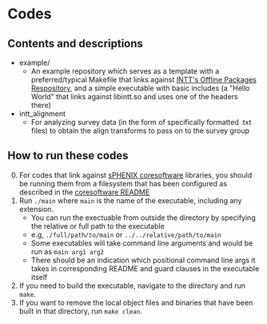 # Codes

## Contents and descriptions
* example/
	* An example repository which serves as a template with a preferred/typical Makefile that links against [INTT's Offline Packages Respository](https://github.com/sPHENIX-Collaboration/coresoftware/tree/master/offline/packages/intt), and a simple executable with basic includes (a "Hello World" that links against libintt.so and uses one of the headers there)
* intt_alignment
	* For analyzing survey data (in the form of specifically formatted .txt files) to obtain the align transforms to pass on to the survey group

## How to run these codes
0. For codes that link against [sPHENIX coresoftware](https://github.com/sPHENIX-Collaboration/coresoftware) libraries, you should be running them from a filesystem that has been configured as described in the [coresoftware README](https://github.com/sPHENIX-Collaboration/coresoftware/blob/master/README.md)
1. Run `./main` where `main` is the name of the executable, including any extension.
	* You can run the exectuable from outside the directory by specifying the relative or full path to the executable
	* e.g, `./full/path/to/main` or `../../relative/path/to/main`
	* Some executables will take command line arguments and would be run as `main arg1 arg2`
	* There should be an indication which positional command line args it takes in corresponding README and guard clauses in the executable itself
2. If you need to build the executable, navigate to the directory and run `make`.
3. If you want to remove the local object files and binaries that have been built in that directory, run `make clean`.

